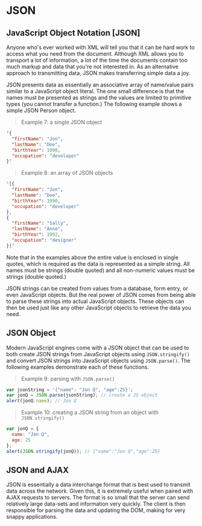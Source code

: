 # JSON

## JavaScript Object Notation [JSON]

<!-- > To follow along with this exercise, you will need to download and un-zip this [starter kit](.zip). -->

Anyone who's ever worked with XML will tell you that it can be hard work to access what you need from the document. Although XML allows you to transport a lot of information, a lot of the time the documents contain too much markup and data that you're not interested in. As an alternative approach to transmitting data, JSON makes transferring simple data a joy.

JSON presents data as essentially an associative array of name/value pairs similar to a JavaScript object literal. The one small difference is that the names must be presented as strings and the values are limited to primitive types (you cannot transfer a function.) The following example shows a simple JSON Person object.

> Example 7: a single JSON object

```json
'{
  "firstName": "Jon",
  "lastName": "Doe",
  "birthYear": 1990,
  "occupation": "developer"
}'
```

> Example 8: an array of JSON objects

```json
'[{
  "firstName": "Jon",
  "lastName": "Doe",
  "birthYear": 1990,
  "occupation": "developer"
},
{
  "firstName": "Sally",
  "lastName": "Anne",
  "birthYear": 1992,
  "occupation": "designer"
}]'
```

Note that in the examples above the entire value is enclosed in single quotes, which is required as the data is represented as a simple string. All names must be strings (double quoted) and all non-numeric values must be strings (double quoted.)

JSON strings can be created from values from a database, form entry, or even JavaScript objects. But the real power of JSON comes from being able to parse these strings into actual JavaScript objects. These objects can then be used just like any other JavaScript objects to retrieve the data you need.

## JSON Object

Modern JavaScript engines come with a JSON object that can be used to both create JSON strings from JavaScript objects using `JSON.stringify()` and convert JSON strings into JavaScript objects using `JSON.parse()`. The following examples demonstrate each of these functions.

> Example 9: parsing with `JSON.parse()`

```js
var jsonString = '{"name": "Jon Q", "age":25}';
var jonQ = JSON.parse(jsonString); // create a JS object
alert(jonQ.name); // Jon Q
```

> Example 10: creating a JSON string from an object with `JSON.stringify()`

```js
var jonQ = {
  name: "Jon Q",
  age: 25
};
alert(JSON.stringify(jonQ)); // {"name":"Jon Q","age":25}
```

## JSON and AJAX

JSON is essentially a data interchange format that is best used to transmit data across the network. Given this, it is extremely useful when paired with AJAX requests to servers. The format is so small that the server can send relatively large data-sets and information very quickly. The client is then responsible for parsing the data and updating the DOM, making for very snappy applications.

